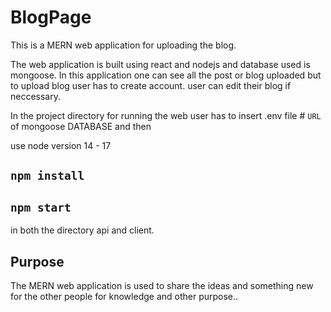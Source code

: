 # BlogPage

This is a MERN web application for uploading the blog.

The web application is built using react and nodejs and database used is mongoose. In this application one can see all the post or blog uploaded
 but to upload blog user has to create account. user can edit their blog if neccessary.
 
 In the project directory
 for running the web user has to insert .env file # `URL` of mongoose DATABASE and then

 use node version 14 - 17
 
 ## `npm install`
 ## `npm start` 
  in both the directory api and client.
  
 ## Purpose
 The MERN web application is used to share the ideas and something new for the other people for knowledge and other purpose..

